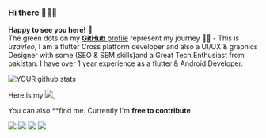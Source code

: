 ### Hi there 👋👋👋
**Happy to see you here!** :star_struck: <br> The green dots on my [**GitHub** profile](https://github.com/uzairleo) represent my journey :running_man: - This is *uzairleo*, I am a flutter Cross platform developer and also a UI/UX & graphics Designer with some (SEO & SEM skills)and a Great Tech Enthusiast from pakistan.
 I have over 1 year experience as a flutter & Android Developer.



![YOUR github stats](https://github-readme-stats.vercel.app/api?username=uzairleo)

Here is my  [<img src = "https://img.shields.io/badge/Resume-%231877F2.svg?&style=for-the-badge&logo=Resume&logoColor=white">](https://uzairleo.github.io/uzairleo-resume/#/),



 You can also **find me. Currently I'm **free to contribute**

[<img src="https://img.shields.io/badge/twitter-%231DA1F2.svg?&style=for-the-badge&logo=twitter&logoColor=white" />](https://twitter.com/uzairleo2) [<img src="https://img.shields.io/badge/medium-%2312100E.svg?&style=for-the-badge&logo=medium&logoColor=white" />](https://medium.com/@uzair.jan336)  [<img src="https://img.shields.io/badge/linkedin-%230077B5.svg?&style=for-the-badge&logo=linkedin&logoColor=white" />](https://www.linkedin.com/in/leo-uzair-78462b191/) [<img src = "https://img.shields.io/badge/facebook-%231877F2.svg?&style=for-the-badge&logo=facebook&logoColor=white">](https://www.facebook.com/uzairleo.336/)



<!--
**uzairleo/uzairleo** is a ✨ _special_ ✨ repository because its `README.md` (this file) appears on your GitHub profile.

Here are some ideas to get you started:

- 🔭 I’m currently working on ...
- 🌱 I’m currently learning ...
- 👯 I’m looking to collaborate on ...
- 🤔 I’m looking for help with ...
- 💬 Ask me about ...
- 📫 How to reach me: ...
- 😄 Pronouns: ...
- ⚡ Fun fact: ...
-->
